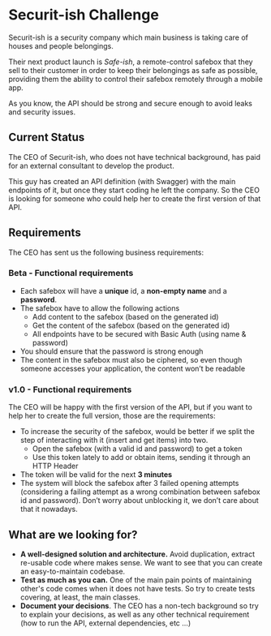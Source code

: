 # Securit-ish Challenge

Securit-ish is a security company which main business is taking care of
houses and people belongings.

Their next product launch is _Safe-ish_, a remote-control safebox that they
sell to their customer in order to keep their belongings as safe as possible,
providing them the ability to control their safebox remotely through a mobile app.

As you know, the API should be strong and secure enough to avoid leaks and security
issues.

## Current Status

The CEO of Securit-ish, who does not have technical background, has paid for an external
consultant to develop the product.

This guy has created an API definition (with Swagger) with the main endpoints of it, but
once they start coding he left the company. So the CEO is looking for someone who could
help her to create the first version of that API.

## Requirements

The CEO has sent us the following business requirements:

### Beta - Functional requirements

* Each safebox will have a **unique** id, a **non-empty name** and a **password**.
* The safebox have to allow the following actions
    * Add content to the safebox (based on the generated id)
    * Get the content of the safebox (based on the generated id)
    * All endpoints have to be secured with Basic Auth (using name & password)
* You should ensure that the password is strong enough
* The content in the safebox must also be ciphered, so even though someone
  accesses your application, the content won’t be readable

### v1.0 - Functional requirements

The CEO will be happy with the first version of the API, but if you want to help her
to create the full version, those are the requirements:

* To increase the security of the safebox, would be better if we split the step of
  interacting with it (insert and get items) into two.
    * Open the safebox (with a valid id and password) to get a token
    * Use this token lately to add or obtain items, sending it through an HTTP Header
* The token will be valid for the next **3 minutes**
* The system will block the safebox after 3 failed opening attempts (considering a
  failing attempt as a wrong combination between safebox id and password). Don’t worry
  about unblocking it, we don’t care about that it nowadays.

## What are we looking for?

* **A well-designed solution and architecture.** Avoid duplication, extract re-usable code
  where makes sense. We want to see that you can create an easy-to-maintain codebase.
* **Test as much as you can.** One of the main pain points of maintaining other's code
  comes when it does not have tests. So try to create tests covering, at least, the main classes.
* **Document your decisions**. The CEO has a non-tech background so try to explain your decisions,
  as well as any other technical requirement (how to run the API, external dependencies, etc ...)


